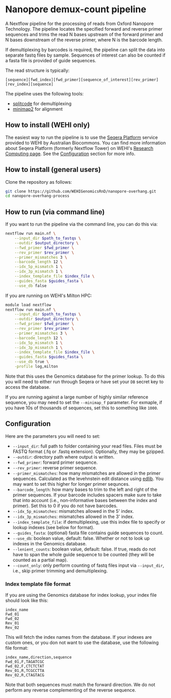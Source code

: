 # Nanopore demux-count pipeline

A Nextflow pipeline for the processing of reads from Oxford Nanopore Technology. The pipeline locates the specified forward and reverse primer sequences and trims the read N bases upstream of the forward primer and N bases downstream of the reverse primer, where N is the barcode length.

If demultiplexing by barcodes is required, the pipeline can split the data into separate fastq files by sample. Sequences of interest can also be counted if a fasta file is provided of guide sequences.

The read structure is typically:

`[sequence][fwd_index][fwd_primer][sequence_of_interest][rev_primer][rev_index][sequence]`

The pipeline uses the following tools:

- [splitcode](https://github.com/pachterlab/splitcode) for demultiplexing
- [minimap2](https://github.com/lh3/minimap2) for alignment

## How to install (WEHI only)

The easiest way to run the pipeline is to use the [Seqera Platform](https://seqera.services.biocommons.org.au/) service provided to WEHI by Australian Biocommons. You can find more information about Seqera Platform (formerly Nextflow Tower) on WEHI's [Research Computing page](https://wehieduau.sharepoint.com/sites/rc2/SitePages/Nextflow-Tower.aspx). See the [Configuration](https://github.com/WEHIGenomicsRnD/nf-qc-pipe#tower-configuration) section for more info.

## How to install (general users)

Clone the repository as follows:

```bash
git clone https://github.com/WEHIGenomicsRnD/nanopore-overhang.git
cd nanopore-overhang-process
```

## How to run (via command line)

If you want to run the pipeline via the command line, you can do this via:

```bash
nextflow run main.nf \
    --input_dir $path_to_fastqs \
    --outdir $output_directory \
    --fwd_primer $fwd_primer \
    --rev_primer $rev_primer \
    --primer_mismatches 3 \
    --barcode_length 12 \
    --idx_5p_mismatch 1 \
    --idx_3p_mismatch 1 \
    --index_template_file $index_file \
    --guides_fasta $guides_fasta \
    --use_db false
```

If you are running on WEHI's Milton HPC:

```bash
module load nextflow
nextflow run main.nf \
    --input_dir $path_to_fastqs \
    --outdir $output_directory \
    --fwd_primer $fwd_primer \
    --rev_primer $rev_primer \
    --primer_mismatches 3 \
    --barcode_length 12 \
    --idx_5p_mismatch 1 \
    --idx_3p_mismatch 1 \
    --index_template_file $index_file \
    --guides_fasta $guides_fasta \
    --use_db true \
    -profile log,milton
```

Note that this uses the Genomics database for the primer lookup. To do this you will need to either run through Seqera or have set your `DB` secret key to access the database.

If you are running against a large number of highly similar reference sequence, you may need to set the `--minimap_f` parameter. For exmaple, if you have 10s of thousands of sequences, set this to something like `1000`.

## Configuration

Here are the parameters you will need to set:

- `--input_dir`: full path to folder containing your read files. Files must be FASTQ format (.fq or .fastq extension). Optionally, they may be gzipped.
- `--outdir`: directory path where output is written.
- `--fwd_primer`: forward primer sequence.
- `--rev_primer`: reverse primer sequence.
- `--primer_mismatches`: how many mismatches are allowed in the primer sequences. Calculated as the levehnstein edit distance using [edlib](https://github.com/Martinsos/edlib). You may want to set this higher for longer primer sequnces.
- `--barcode_length`: how many bases to trim to the left and right of the primer sequences. If your barcode includes spacers make sure to take that into account (i.e., non-informative bases between the index and primer). Set this to 0 if you do not have barcodes.
- `--idx_5p_mismatches`: mismatches allowed in the 5' index.
- `--idx_3p_mismatches`: mismatches allowed in the 3' index.
- `--index_template_file`: if demultiplexing, use this index file to specify or lookup indexes (see below for format).
- `--guides_fasta`: (optional) fasta file contains guide sequences to count.
- `--use_db`: boolean value, default: false. Whether or not to look up indexes in the Genomics database.
- `--lenient_counts`: boolean value, default: false. If true, reads do not have to span the whole guide sequence to be counted (they will be counted as a partial map).
- `--count_only`: only perform counting of fastq files input via `--input_dir`, i.e., skip primer trimming and demultiplexing.

### Index template file format

If you are using the Genomics database for index lookup, your index file should look like this:

```
index_name
Fwd_01
Fwd_02
Rev_01
Rev_02
```

This will fetch the index names from the database. If your indexes are custom ones, or you don not want to use the database, use the following file format:

```
index_name,direction,sequence
Fwd_01,F,TAGATCGC
Fwd_02,F,CTCTCTAT
Rev_01,R,TCGCCTTA
Rev_02,R,CTAGTACG
```

Note that both sequences must match the forward direction. We do not perform any reverse complementing of the reverse sequence.
